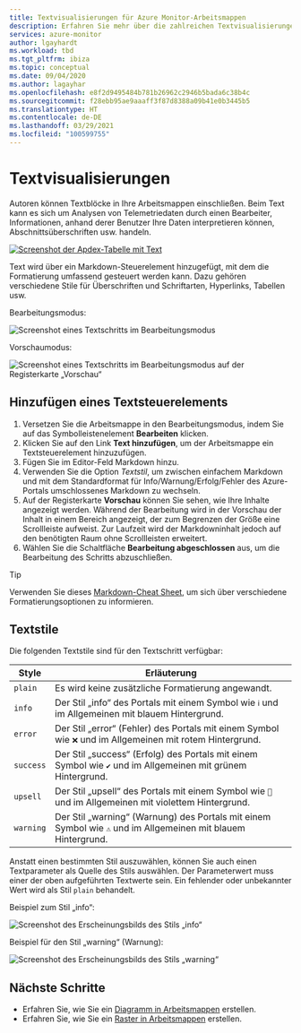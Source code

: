 ```yaml
---
title: Textvisualisierungen für Azure Monitor-Arbeitsmappen
description: Erfahren Sie mehr über die zahlreichen Textvisualisierungen für Azure Monitor-Arbeitsmappen.
services: azure-monitor
author: lgayhardt
ms.workload: tbd
ms.tgt_pltfrm: ibiza
ms.topic: conceptual
ms.date: 09/04/2020
ms.author: lagayhar
ms.openlocfilehash: e8f2d9495484b781b26962c2946b5bada6c38b4c
ms.sourcegitcommit: f28ebb95ae9aaaff3f87d8388a09b41e0b3445b5
ms.translationtype: HT
ms.contentlocale: de-DE
ms.lasthandoff: 03/29/2021
ms.locfileid: "100599755"
---
```

# <a name="text-visualizations"></a>Textvisualisierungen

Autoren können Textblöcke in Ihre Arbeitsmappen einschließen. Beim Text kann es sich um Analysen von Telemetriedaten durch einen Bearbeiter, Informationen, anhand derer Benutzer Ihre Daten interpretieren können, Abschnittsüberschriften usw. handeln.

[![Screenshot der Apdex-Tabelle mit Text](./media/workbooks-text-visualizations/apdex.png)](./media/workbooks-text-visualizations/apdex.png#lightbox)

Text wird über ein Markdown-Steuerelement hinzugefügt, mit dem die Formatierung umfassend gesteuert werden kann. Dazu gehören verschiedene Stile für Überschriften und Schriftarten, Hyperlinks, Tabellen usw.

Bearbeitungsmodus:

![Screenshot eines Textschritts im Bearbeitungsmodus](./media/workbooks-text-visualizations/text-edit-mode.png)

Vorschaumodus:

![Screenshot eines Textschritts im Bearbeitungsmodus auf der Registerkarte „Vorschau“](./media/workbooks-text-visualizations/text-edit-mode-preview.png)

## <a name="add-a-text-control"></a>Hinzufügen eines Textsteuerelements

1. Versetzen Sie die Arbeitsmappe in den Bearbeitungsmodus, indem Sie auf das Symbolleistenelement **Bearbeiten** klicken.
2. Klicken Sie auf den Link **Text hinzufügen**, um der Arbeitsmappe ein Textsteuerelement hinzuzufügen.
3. Fügen Sie im Editor-Feld Markdown hinzu.
4. Verwenden Sie die Option *Textstil*, um zwischen einfachem Markdown und mit dem Standardformat für Info/Warnung/Erfolg/Fehler des Azure-Portals umschlossenes Markdown zu wechseln.
5. Auf der Registerkarte **Vorschau** können Sie sehen, wie Ihre Inhalte angezeigt werden. Während der Bearbeitung wird in der Vorschau der Inhalt in einem Bereich angezeigt, der zum Begrenzen der Größe eine Scrollleiste aufweist. Zur Laufzeit wird der Markdowninhalt jedoch auf den benötigten Raum ohne Scrollleisten erweitert.
6. Wählen Sie die Schaltfläche **Bearbeitung abgeschlossen** aus, um die Bearbeitung des Schritts abzuschließen.

> [!TIP]
> Verwenden Sie dieses [Markdown-Cheat Sheet](https://github.com/adam-p/markdown-here/wiki/Markdown-Cheatsheet), um sich über verschiedene Formatierungsoptionen zu informieren.

## <a name="text-styles"></a>Textstile

Die folgenden Textstile sind für den Textschritt verfügbar:

| Style     | Erläuterung                                                                               |
|-----------|-------------------------------------------------------------------------------------------|
| `plain`   | Es wird keine zusätzliche Formatierung angewandt.                                                      |
| `info`    | Der Stil „info“ des Portals mit einem Symbol wie `ℹ` und im Allgemeinen mit blauem Hintergrund.      |
| `error`   | Der Stil „error“ (Fehler) des Portals mit einem Symbol wie `❌` und im Allgemeinen mit rotem Hintergrund.     |
| `success` | Der Stil „success“ (Erfolg) des Portals mit einem Symbol wie `✔` und im Allgemeinen mit grünem Hintergrund.  |
| `upsell`  | Der Stil „upsell“ des Portals mit einem Symbol wie `🚀` und im Allgemeinen mit violettem Hintergrund. |
| `warning` | Der Stil „warning“ (Warnung) des Portals mit einem Symbol wie `⚠` und im Allgemeinen mit blauem Hintergrund.   |

Anstatt einen bestimmten Stil auszuwählen, können Sie auch einen Textparameter als Quelle des Stils auswählen. Der Parameterwert muss einer der oben aufgeführten Textwerte sein. Ein fehlender oder unbekannter Wert wird als Stil `plain` behandelt.

Beispiel zum Stil „info“:

![Screenshot des Erscheinungsbilds des Stils „info“](./media/workbooks-text-visualizations/text-preview-info-style.png)

Beispiel für den Stil „warning“ (Warnung):

![Screenshot des Erscheinungsbilds des Stils „warning“](./media/workbooks-text-visualizations/text-warning-style.png)

## <a name="next-steps"></a>Nächste Schritte

* Erfahren Sie, wie Sie ein [Diagramm in Arbeitsmappen](workbooks-chart-visualizations.md) erstellen.
* Erfahren Sie, wie Sie ein [Raster in Arbeitsmappen](workbooks-grid-visualizations.md) erstellen.
